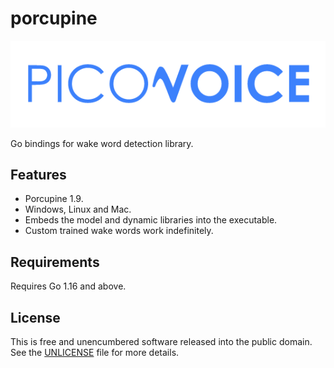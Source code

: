 # porcupine

![](docs/logo.png)

Go bindings for wake word detection library.

## Features

- Porcupine 1.9.
- Windows, Linux and Mac.
- Embeds the model and dynamic libraries into the executable.
- Custom trained wake words work indefinitely.

## Requirements

Requires Go 1.16 and above.

## License

This is free and unencumbered software released into the public domain. See the [UNLICENSE](UNLICENSE) file for more details.